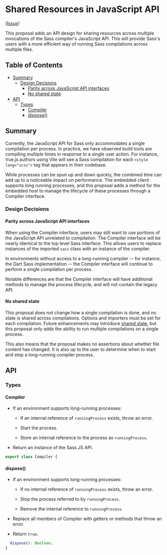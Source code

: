 # Shared Resources in JavaScript API

*([Issue](https://github.com/sass/sass/issues/3296))*

This proposal adds an API design for sharing resources across multiple
invocations of the Sass compiler's JavaScript API. This will provide Sass's
users with a more efficient way of running Sass compilations across multiple
files.

## Table of Contents

* [Summary](#summary)
  * [Design Decisions](#design-decisions)
    * [Parity across JavaScript API interfaces](#parity-across-javascript-api-interfaces)
    * [No shared state](#no-shared-state)
* [API](#api)
  * [Types](#types)
    * [Compiler](#compiler)
    * [dispose()](#dispose)

## Summary

Currently, the JavaScript API for Sass only accommodates a single compilation
per process. In practice, we have observed build tools are compiling multiple
times in response to a single user action. For instance, Vue.js authors using
Vite will see a Sass compilation for each `<style lang="scss">` tag that appears
in their codebase.

While processes can be spun up and down quickly, the combined time can add up to
a noticeable impact on performance. The embedded client supports long running
processes, and this proposal adds a method for the embedded host to manage the
lifecycle of these processes through a Compiler interface.

### Design Decisions

#### Parity across JavaScript API interfaces

When using the Compiler interface, users may still want to use portions of the
JavaScript API unrelated to compilation. The Compiler interface will be nearly
identical to the top level Sass interface. This allows users to replace
instances of the imported `sass` class with an instance of the compiler.

In environments without access to a long-running compiler -- for instance, the
Dart Sass implementation -- the Compiler interface will continue to perform a
single compilation per process.

Notable differences are that the Compiler interface will have additional methods
to manage the process lifecycle, and will not contain the legacy API.

#### No shared state

This proposal does not change how a single compilation is done, and no state is
shared across compilations. Options and importers must be set for each
compilation. Future enhancements may introduce [shared state], but this proposal
only adds the ability to run multiple compilations on a single process.

[shared state]: https://github.com/sass/sass/issues/3296

This also means that the proposal makes no assertions about whether file content
has changed. It is also up to the user to determine when to start and stop a
long-running compiler process.

## API

### Types

#### Compiler

* If an environment supports long-running processes:

  * If an internal reference of `runningProcess` exists, throw an error.

  * Start the process.

  * Store an internal reference to the process as `runningProcess`.

* Return an instance of the Sass JS API.

```ts
export class Compiler {
```

#### dispose()

* If an environment supports long-running processes:

  * If no internal reference of `runningProcess` exists, throw an error.

  * Stop the process referred to by `runningProcess`.

  * Remove the internal reference to `runningProcess`.

* Replace all members of Compiler with getters or methods that throw an error.

* Return `true`.

```ts
  dispose(): Boolean;
}
```
